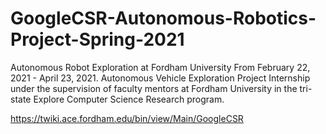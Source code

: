 # GoogleCSR-Autonomous-Robotics-Project-Spring-2021

Autonomous Robot Exploration at Fordham University From February 22, 2021 - April 23, 2021.
Autonomous Vehicle Exploration Project Internship under the supervision of faculty mentors at Fordham University in the tri-state Explore Computer Science Research program.

https://twiki.ace.fordham.edu/bin/view/Main/GoogleCSR

